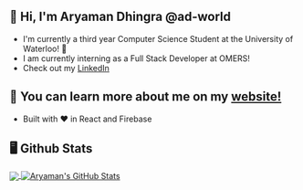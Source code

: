 ## 👋 Hi, I'm Aryaman Dhingra @ad-world
* I'm currently a third year Computer Science Student at the University of Waterloo! 🦆
* I am currently interning as a Full Stack Developer at OMERS!
* Check out my <a href="https://www.linkedin.com/in/ad-world/">LinkedIn</a>

## 🔋 You can learn more about me on my <a href="https://aryaman.dev" target="_blank">website!</a>
* Built with ❤ in React and Firebase


## 🖥 Github Stats


<a href="https://github.com/ad-world">
  <img align="center" src="https://github-readme-stats.vercel.app/api/top-langs/?username=ad-world&theme=radical&langs_count=3&border_radius=20" />
</a>
<a href="https://github.com/ad-world">
  <img align="center" src="https://github-readme-stats.vercel.app/api?username=ad-world&show_icons=true&theme=radical&border_radius=20&cache_seconds=1800" alt="Aryaman's GitHub Stats" />
</a>



